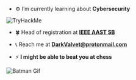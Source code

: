 - ⚙️ I’m currently learning about **Cybersecurity**

<p><img src="https://tryhackme-badges.s3.amazonaws.com/SculptedNyx.png" alt="TryHackMe"></p>

- 🍀 Head of registration at **[IEEE AAST SB](https://linktr.ee/ieeeaast)**

- 📞 Reach me at **DarkValvet@protonmail.com**

- ⚡ **I might be able to beat you at chess**

<img src="https://cdn.dribbble.com/users/3911518/screenshots/11294230/media/c40ee1a764a5219e5866cc871fbcb9ae.gif" alt="Batman Gif">
